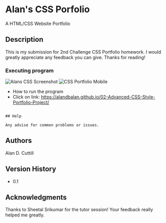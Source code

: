 # Alan's CSS Porfolio

A HTML/CSS Website Portfolio

## Description

This is my submission for 2nd Challenge CSS Portfolio homework. I would greatly appreciate any feedback you can give. Thanks for reading!

### Executing program
![Alans CSS Screenshot](https://github.com/AlanDBalan/02-Advanced-CSS-Style-Portfolio-Project/assets/132862280/1c84b5d1-8598-4129-a367-4c0c858cb13b)
![CSS Portfolio Mobile](https://github.com/AlanDBalan/02-Advanced-CSS-Style-Portfolio-Project/assets/132862280/443d413c-1cb7-48f5-802e-bcc65d675d0d)

* How to run the program
* Click on link: https://alandbalan.github.io/02-Advanced-CSS-Style-Portfolio-Project/
```

## Help

Any advise for common problems or issues.
```

## Authors

Alan D. Cuttill

## Version History

* 0.1

## Acknowledgments

Thanks to Sheetal Srikumar for the tutor session! Your feedback really helped me greatly.
